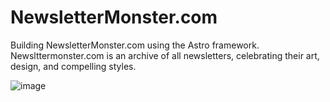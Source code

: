 # NewsletterMonster.com #

Building NewsletterMonster.com using the Astro framework.
Newslttermonster.com is an archive of all newsletters, celebrating their art, design, and compelling styles.

![image](https://github.com/Rogergarciatsa/NewsletterMonster/assets/96830104/dea45bcf-d0b6-4e9b-a63b-a0a98d092c6b)

